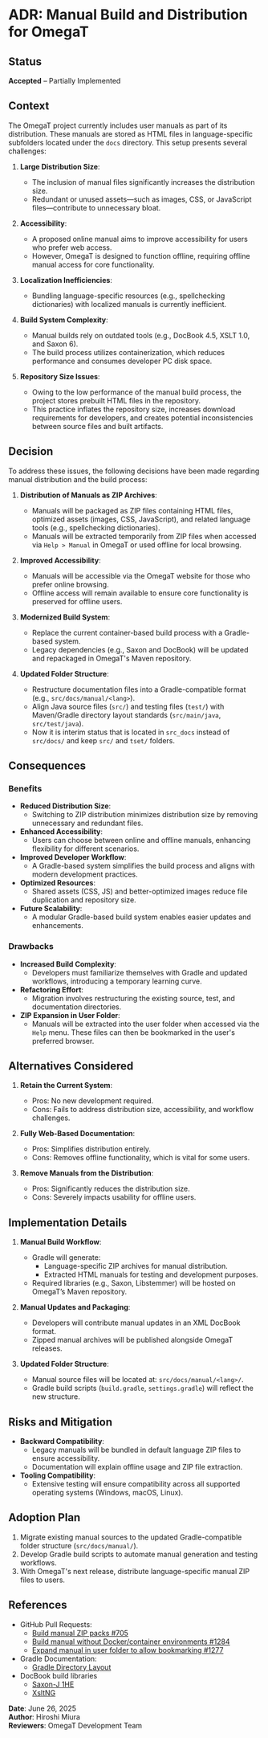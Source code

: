 # ADR: Manual Build and Distribution for OmegaT

## Status
**Accepted** – Partially Implemented

## Context

The OmegaT project currently includes user manuals as part of its distribution.
These manuals are stored as HTML files in language-specific subfolders located under the `docs` directory.
This setup presents several challenges:

1. **Large Distribution Size**:
    - The inclusion of manual files significantly increases the distribution size.
    - Redundant or unused assets—such as images, CSS, or JavaScript files—contribute to unnecessary bloat.

2. **Accessibility**:
    - A proposed online manual aims to improve accessibility for users who prefer web access.
    - However, OmegaT is designed to function offline, requiring offline manual access for core functionality.

3. **Localization Inefficiencies**:
    - Bundling language-specific resources (e.g., spellchecking dictionaries) with localized manuals is currently inefficient.

4. **Build System Complexity**:
    - Manual builds rely on outdated tools (e.g., DocBook 4.5, XSLT 1.0, and Saxon 6).
    - The build process utilizes containerization, which reduces performance and consumes developer PC disk space.

5. **Repository Size Issues**:
    - Owing to the low performance of the manual build process, the project stores prebuilt HTML files in the repository.
    - This practice inflates the repository size, increases download requirements for developers,
       and creates potential inconsistencies between source files and built artifacts.

## Decision

To address these issues, the following decisions have been made regarding manual distribution and the build process:

1. **Distribution of Manuals as ZIP Archives**:
    - Manuals will be packaged as ZIP files containing HTML files, optimized assets (images, CSS, JavaScript), and related language tools (e.g., spellchecking dictionaries).
    - Manuals will be extracted temporarily from ZIP files when accessed via `Help > Manual` in OmegaT or used offline for local browsing.

2. **Improved Accessibility**:
    - Manuals will be accessible via the OmegaT website for those who prefer online browsing.
    - Offline access will remain available to ensure core functionality is preserved for offline users.

3. **Modernized Build System**:
    - Replace the current container-based build process with a Gradle-based system.
    - Legacy dependencies (e.g., Saxon and DocBook) will be updated and repackaged in OmegaT's Maven repository.

4. **Updated Folder Structure**:
    - Restructure documentation files into a Gradle-compatible format (e.g., `src/docs/manual/<lang>`).
    - Align Java source files (`src/`) and testing files (`test/`) with Maven/Gradle directory layout standards (`src/main/java`, `src/test/java`).
    - Now it is interim status that is located in `src_docs` instead of `src/docs/` and keep `src/` and `tset/` folders.

## Consequences

### Benefits

- **Reduced Distribution Size**:
    - Switching to ZIP distribution minimizes distribution size by removing unnecessary and redundant files.
- **Enhanced Accessibility**:
    - Users can choose between online and offline manuals, enhancing flexibility for different scenarios.
- **Improved Developer Workflow**:
    - A Gradle-based system simplifies the build process and aligns with modern development practices.
- **Optimized Resources**:
    - Shared assets (CSS, JS) and better-optimized images reduce file duplication and repository size.
- **Future Scalability**:
    - A modular Gradle-based build system enables easier updates and enhancements.

### Drawbacks

- **Increased Build Complexity**:
    - Developers must familiarize themselves with Gradle and updated workflows, introducing a temporary learning curve.
- **Refactoring Effort**:
    - Migration involves restructuring the existing source, test, and documentation directories.
- **ZIP Expansion in User Folder**:
    - Manuals will be extracted into the user folder when accessed via the `Help` menu. These files can then be bookmarked in the user's preferred browser.

## Alternatives Considered

1. **Retain the Current System**:
    - Pros: No new development required.
    - Cons: Fails to address distribution size, accessibility, and workflow challenges.

2. **Fully Web-Based Documentation**:
    - Pros: Simplifies distribution entirely.
    - Cons: Removes offline functionality, which is vital for some users.

3. **Remove Manuals from the Distribution**:
    - Pros: Significantly reduces the distribution size.
    - Cons: Severely impacts usability for offline users.

## Implementation Details

1. **Manual Build Workflow**:
    - Gradle will generate:
        - Language-specific ZIP archives for manual distribution.
        - Extracted HTML manuals for testing and development purposes.
    - Required libraries (e.g., Saxon, Libstemmer) will be hosted on OmegaT’s Maven repository.

2. **Manual Updates and Packaging**:
    - Developers will contribute manual updates in an XML DocBook format.
    - Zipped manual archives will be published alongside OmegaT releases.

3. **Updated Folder Structure**:
    - Manual source files will be located at: `src/docs/manual/<lang>/`.
    - Gradle build scripts (`build.gradle`, `settings.gradle`) will reflect the new structure.

## Risks and Mitigation

- **Backward Compatibility**:
    - Legacy manuals will be bundled in default language ZIP files to ensure accessibility.
    - Documentation will explain offline usage and ZIP file extraction.
- **Tooling Compatibility**:
    - Extensive testing will ensure compatibility across all supported operating systems (Windows, macOS, Linux).

## Adoption Plan

1. Migrate existing manual sources to the updated Gradle-compatible folder structure (`src/docs/manual/`).
2. Develop Gradle build scripts to automate manual generation and testing workflows.
3. With OmegaT's next release, distribute language-specific manual ZIP files to users.

## References

- GitHub Pull Requests:
    - [Build manual ZIP packs #705](https://github.com/omegat-org/omegat/pull/705)
    - [Build manual without Docker/container environments #1284](https://github.com/omegat-org/omegat/pull/1284)
    - [Expand manual in user folder to allow bookmarking #1277](https://github.com/omegat-org/omegat/pull/1277)
- Gradle Documentation:
    - [Gradle Directory Layout](https://docs.gradle.org/current/userguide/organizing_gradle_projects.html)
- DocBook build libraries
    - [Saxon-J 1HE](https://www.saxonica.com/download/java.xml)
    - [XsltNG](https://xsltng.docbook.org/)

**Date**: June 26, 2025  
**Author**: Hiroshi Miura  
**Reviewers**: OmegaT Development Team